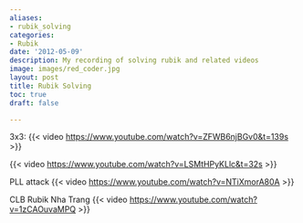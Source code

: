 ```yaml
---
aliases:
- rubik_solving
categories:
- Rubik 
date: '2012-05-09'
description: My recording of solving rubik and related videos
image: images/red_coder.jpg
layout: post
title: Rubik Solving
toc: true
draft: false

---
```

3x3:
{{< video https://www.youtube.com/watch?v=ZFWB6njBGv0&t=139s >}}

{{< video https://www.youtube.com/watch?v=LSMtHPyKLlc&t=32s >}}

PLL attack
{{< video https://www.youtube.com/watch?v=NTiXmorA80A >}}

CLB Rubik Nha Trang
{{< video https://www.youtube.com/watch?v=1zCAOuvaMPQ >}}


